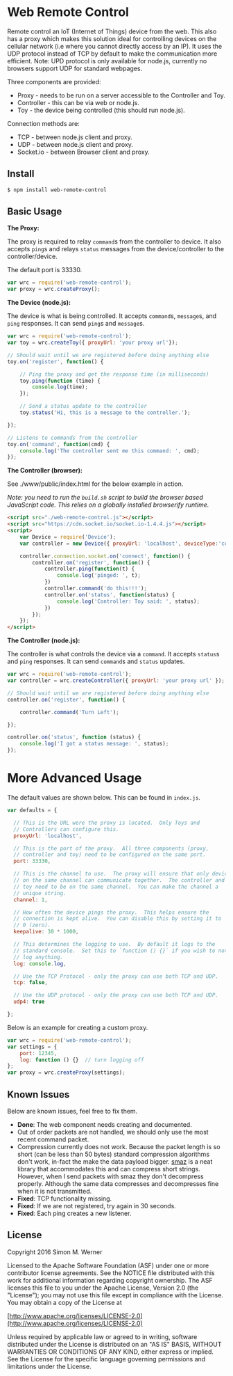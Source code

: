 # Web Remote Control
Remote control an IoT (Internet of Things) device from the web.  This also has a proxy which makes this solution ideal for controlling devices on the cellular network (i.e where you cannot directly access by an IP).  It uses the UDP protocol instead of TCP by default to make the communication more efficient.  Note: UPD protocol is only available for node.js, currently no browsers support UDP for standard webpages.

Three components are provided:
- Proxy - needs to be run on a server accessible to the Controller and Toy.
- Controller - this can be via web or node.js.
- Toy - the device being controlled (this should run node.js).

Connection methods are:
- TCP - between node.js client and proxy.
- UDP - between node.js client and proxy.
- Socket.io - between Browser client and proxy.

## Install

```bash
$ npm install web-remote-control
```

## Basic Usage
**The Proxy:**

The proxy is required to relay `command`s from the controller to device. It also accepts `ping`s and relays `status` messages from the device/controller to the controller/device.

The default port is 33330.

```javascript
var wrc = require('web-remote-control');
var proxy = wrc.createProxy();
```

**The Device (node.js):**

The device is what is being controlled.  It accepts `command`s, `message`s, and `ping` responses.  It can send `ping`s and `message`s.

```javascript
var wrc = require('web-remote-control');
var toy = wrc.createToy({ proxyUrl: 'your proxy url'});

// Should wait until we are registered before doing anything else
toy.on('register', function() {

    // Ping the proxy and get the response time (in milliseconds)
    toy.ping(function (time) {
        console.log(time);
    });

    // Send a status update to the controller
    toy.status('Hi, this is a message to the controller.');

});

// Listens to commands from the controller
toy.on('command', function(cmd) {
    console.log('The controller sent me this command: ', cmd);
});
```


**The Controller (browser):**

See ./www/public/index.html for the below example in action.

_Note: you need to run the `build.sh` script to build the browser based JavaScript code.  This relies on a globally installed browserify runtime._

```html
<script src="./web-remote-control.js"></script>
<script src="https://cdn.socket.io/socket.io-1.4.4.js"></script>
<script>
    var Device = require('Device');
    var controller = new Device({ proxyUrl: 'localhost', deviceType:'controller' }, require('WebClientConnection'));

    controller.connection.socket.on('connect', function() {
        controller.on('register', function() {
            controller.ping(function(t) {
                console.log('pinged: ', t);
            })
            controller.command('do this!!!');
            controller.on('status', function(status) {
                console.log('Controller: Toy said: ', status);
            })
        });
    });
</script>
```


**The Controller (node.js):**

The controller is what controls the device via a `command`.  It accepts `status`s and `ping` responses.  It can send `command`s and `status` updates.

```javascript
var wrc = require('web-remote-control');
var controller = wrc.createController({ proxyUrl: 'your proxy url' });

// Should wait until we are registered before doing anything else
controller.on('register', function() {

    controller.command('Turn Left');

});

controller.on('status', function (status) {
    console.log('I got a status message: ', status);
});
```

# More Advanced Usage

The default values are shown below.  This can be found in `index.js`.

```javascript
var defaults = {

  // This is the URL were the proxy is located.  Only Toys and
  // Controllers can configure this.
  proxyUrl: 'localhost',

  // This is the port of the proxy.  All three components (proxy,
  // controller and toy) need to be configured on the same port.
  port: 33330,

  // This is the channel to use.  The proxy will ensure that only devices
  // on the same channel can communicate together.  The controller and
  // toy need to be on the same channel.  You can make the channel a
  // unique string.
  channel: 1,

  // How often the device pings the proxy.  This helps ensure the
  // connection is kept alive.  You can disable this by setting it to
  // 0 (zero).
  keepalive: 30 * 1000,

  // This determines the logging to use.  By default it logs to the
  // standard console.  Set this to `function () {}` if you wish to not
  // log anything.
  log: console.log,

  // Use the TCP Protocol - only the proxy can use both TCP and UDP.
  tcp: false,

  // Use the UDP protocol - only the proxy can use both TCP and UDP.
  udp4: true

};
```

Below is an example for creating a custom proxy.

```javascript
var wrc = require('web-remote-control');
var settings = {
    port: 12345,
    log: function () {}  // turn logging off
};
var proxy = wrc.createProxy(settings);
```

## Known Issues

Below are known issues, feel free to fix them.

- **Done**: The web component needs creating and documented.
- Out of order packets are not handled, we should only use the most recent command packet.
- Compression currently does not work.  Because the packet length is so short (can be less than 50 bytes) standard compression algorithms don't work, in-fact the make the data payload bigger.  [smaz](https://www.npmjs.com/package/smaz) is a neat library that accommodates this and can compress short strings.  However, when I send packets with smaz they don't decompress properly. Although the same data compresses and decompresses fine when it is not transmitted.
- **Fixed**: TCP functionality missing.
- **Fixed**: If we are not registered, try again in 30 seconds.
- **Fixed**: Each ping creates a new listener.

## License

Copyright 2016 Simon M. Werner

Licensed to the Apache Software Foundation (ASF) under one or more contributor license agreements.  See the NOTICE file distributed with this work for additional information regarding copyright ownership.  The ASF licenses this file to you under the Apache License, Version 2.0 (the "License"); you may not use this file except in compliance with the License.  You may obtain a copy of the License at

  [http://www.apache.org/licenses/LICENSE-2.0](http://www.apache.org/licenses/LICENSE-2.0)

Unless required by applicable law or agreed to in writing, software distributed under the License is distributed on an "AS IS" BASIS, WITHOUT WARRANTIES OR CONDITIONS OF ANY KIND, either express or implied.  See the License for the specific language governing permissions and limitations under the License.
